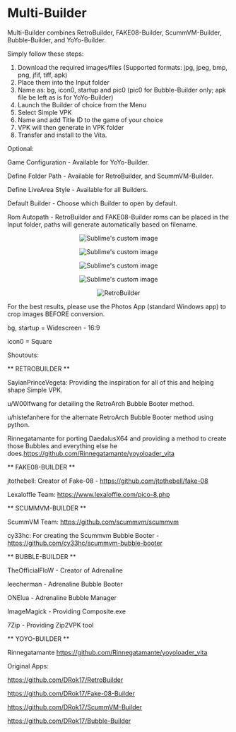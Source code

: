 # Multi-Builder

Multi-Builder combines RetroBuilder, FAKE08-Builder, ScummVM-Builder, Bubble-Builder, and YoYo-Builder.

Simply follow these steps:
1) Download the required images/files (Supported formats: jpg, jpeg, bmp, png, jfif, tiff, apk)
2) Place them into the Input folder
3) Name as: bg, icon0, startup and pic0 (pic0 for Bubble-Builder only; apk file be left as is for YoYo-Builder)
4) Launch the Builder of choice from the Menu
5) Select Simple VPK
6) Name and add Title ID to the game of your choice
7) VPK will then generate in VPK folder
8) Transfer and install to the Vita.

Optional:

Game Configuration - Available for YoYo-Builder.

Define Folder Path - Available for RetroBuilder, and ScummVM-Builder.

Define LiveArea Style - Available for all Builders.

Default Builder - Choose which Builder to open by default.

Rom Autopath - RetroBuilder and FAKE08-Builder roms can be placed in the Input folder, paths will generate automatically based on filename.

<p align="center">
  <img src="https://user-images.githubusercontent.com/81541725/165669010-3795be14-7f40-418f-8cc0-0f3a2bb33737.png?raw=true" alt="Sublime's custom image"/>
</p>

<p align="center">
  <img src="https://user-images.githubusercontent.com/81541725/165672775-01c853c4-7f94-44e1-96b7-4c6eb4067121.png?raw=true" alt="Sublime's custom image"/>
</p>

<p align="center">
  <img src="https://user-images.githubusercontent.com/81541725/165674041-970872a2-9ef0-479d-9086-df648d977c1a.png?raw=true" alt="Sublime's custom image"/>
</p>

<p align="center">
  <img src="https://user-images.githubusercontent.com/81541725/165674341-be0efee9-b4c9-4c9b-8cc1-5206467c7179.png?raw=true" alt="Sublime's custom image"/>
</p>

 <p align="center">
  <img src="https://user-images.githubusercontent.com/81541725/124930830-a8e90580-dfcf-11eb-980b-999fe3a546bc.png?raw=true" alt="RetroBuilder"/>
</p>



For the best results, please use the Photos App (standard Windows app) to crop images BEFORE conversion.

bg, startup = Widescreen - 16:9

icon0 = Square

Shoutouts:

** RETROBUILDER **

SayianPrinceVegeta: Providing the inspiration for all of this and helping shape Simple VPK.

u/W00lfwang for detailing the RetroArch Bubble Booter method.

u/histefanhere for the alternate RetroArch Bubble Booter method using python.

Rinnegatamante for porting DaedalusX64 and providing a method to create those Bubbles and everything else he does.https://github.com/Rinnegatamante/yoyoloader_vita

** FAKE08-BUILDER **

jtothebell: Creator of Fake-08 - https://github.com/jtothebell/fake-08

Lexaloffle Team: https://www.lexaloffle.com/pico-8.php

** SCUMMVM-BUILDER **

ScummVM Team: https://github.com/scummvm/scummvm

cy33hc: For creating the Scummvm Bubble Booter - https://github.com/cy33hc/scummvm-bubble-booter

** BUBBLE-BUILDER **

TheOfficialFloW - Creator of Adrenaline

leecherman - Adrenaline Bubble Booter

ONElua - Adrenaline Bubble Manager

ImageMagick - Providing Composite.exe

7Zip - Providing Zip2VPK tool

** YOYO-BUILDER **

Rinnegatamante https://github.com/Rinnegatamante/yoyoloader_vita

Original Apps:

https://github.com/DRok17/RetroBuilder

https://github.com/DRok17/Fake-08-Builder

https://github.com/DRok17/ScummVM-Builder

https://github.com/DRok17/Bubble-Builder



